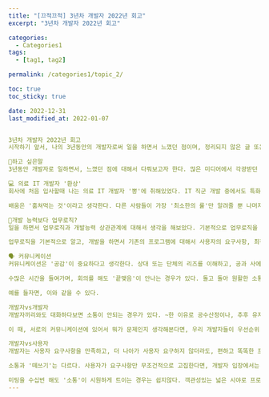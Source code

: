 ```yaml
---
title: "[끄적끄적] 3년차 개발자 2022년 회고"
excerpt: "3년차 개발자 2022년 회고"

categories:
  - Categories1
tags:
  - [tag1, tag2]

permalink: /categories1/topic_2/

toc: true
toc_sticky: true

date: 2022-12-31
last_modified_at: 2022-01-07


3년차 개발자 2022년 회고
시작하기 앞서, 나의 3년동안의 개발자로써 일을 하면서 느꼈던 점이며, 정리되지 않은 글 또는 한풀이가 될 수 있다. 계속 수정 예정이다.

💩하고 싶은말
3년동안 개발자로 일하면서, 느꼈던 점에 대해서 다뤄보고자 한다. 많은 미디어에서 각광받던 개발자의 현 모습을 민낯없이 느꼈을때, 나의 감정들을 글로 두서없이 적어보고 싶었다.

💻 의료 IT 개발자 '환상'
회사에 처음 입사할때 나는 의료 IT 개발자 '뽕'에 취해있었다. IT 직군 개발 중에서도 특화되었다고 생각하여 환상을 갖고 있었다. 회사 홈페이지에 기재되어 있는 신기술, 특허 등을 보면서 앞으로 내가 입사한 회사에서 중요한 중심축이 되어 홈페이지에 나와 있는 기술들을 만들겠지? 기대에 부풀었던 적도 있었다. 매일매일 재미있는 프로젝트와 배움의 연속이라고 생각하는 환상을 접어두었다.

배움은 '훔쳐먹는 것'이라고 생각한다. 다른 사람들이 가장 '최소한의 룰'만 알려줄 뿐 나머지는 본인이 개척해야 되는 부분이라고 생각한다. 경력자와 신입 사이의 격차는 여기서 발생한다고 생각한다. 최소한의 온보딩을 끝낸 이후, 얼마나 '알찬 질문'을 통해서 실제로 회사에 '기여'할 수 있을 정도의 역량을 키울 수 있는지가 관건이다.

🤷‍개발 능력보다 업무로직?
일을 하면서 업무로직과 개발능력 상관관계에 대해서 생각을 해보았다. 기본적으로 업무로직을 알아야 거기에 맞춰 개발을 한다. 하지만 어느정도 업무로직을 알고 난 이후에는 개발하는데에 '정체기'가 들어선다. 요구사항에 맞춰 '기능'을 찍어내고, 레퍼런스를 찾아 Copy and Past를 하면 되는 부분이 많기 때문이다. 과거에 기존에 있던 코드를 복붙하면서 실실대며 '돌아는 가네'라고 생각했던 나를 반성한다.

업무로직을 기본적으로 알고, 개발을 하면서 기존의 프로그램에 대해서 사용자의 요구사항, 최적화, 아이디어를 끝없이 생각하지 않는다면 '고인물'이 된다고 생각한다.

🗣 커뮤니케이션
커뮤니케이션은 '공감'이 중요하다고 생각한다. 상대 또는 단체의 리즈를 이해하고, 공과 사에서 가장 중요한 요소이기도 하다. 하지만 가장 어려운 부분이기도 하다. 서로의 '이해관계'가 맞물려 있고, 계산적으로 득실을 따지다보면, 소통이 아닌, 각자 '하고싶은 말'만 오고 갈 뿐이지 누구하나 듣고자 하는 사람들이 없을 수 있다.

수많은 시간을 들여가며, 회의를 해도 '끝맺음'이 안나는 경우가 있다. 돌고 돌아 원활한 소통으로 효율적으로 일을 하려고 했던 일들도 본질이 흐려진다. '우리는 회의를 많이해요!' 등 회의 횟수나 시간을 많이 들여서 했다고 소통을 잘했다고 악수하며 좋아한다면, 과연 우리가 '소통'을 잘한건지 이해관계에 따라서 계산적으로 본인의 할말만 정리해서 내뱉은 건지, 돌아봐라 자 이제 우리가 소통을 하는건지 '떼를 쓰고 있는건지' 

예를 들자면, 이와 같을 수 있다. 

개발자vs개발자
개발자끼리와도 대화하다보면 소통이 안되는 경우가 있다. ~한 이유로 공수산정이나, 추후 유지보수나 서비스측면에서 어려움이 있을 것 같다. 라는 고민을 제시하면, 왜 이런것을 생각하지? 어렵게 꺼낸 이야기를 쉽게 함축해버리고, 별거 아니란 식으로 말할 때가 많다. (이 경우, 내가 많은 생각을 하고 있는 경우도 있었지만, 내가 참여하고, 현재 내가 만든 부분에 있어서 내가 제일 잘 알기 때문에, 닥쳐서야 어려움을 이해하는 경우가 많았다.)

이 때, 서로의 커뮤니케이션에 있어서 뭐가 문제인지 생각해본다면, 우리 개발자들이 우선순위 해야할 '일'들이 많고, 왜 문제인지 대해서 개발역량이 낮아 이해의 깊이를 모를 수 있고, 우선순위가 낮다고 생각('귀찮음')이 들었던게 아닐까 생각한다.

개발자vs사용자
개발자는 사용자 요구사항을 만족하고, 더 나아가 사용자 요구하지 않더라도, 편하고 똑똑한 프로그램을 만들 의무가 있다고 생각한다. 서비스를 개척하고, 효율적으로 만들어서, 결국 사회의 공공재로써의 역할을 다하는 것이다. 하지만, 우리에게도 Deadline이 있으므로 마냥 프로그램을 개발하는데 세월아~네월아 할 수 없는 노릇이다. 이때, 개발자와 사용자의 소통을 통해 풀어야 하는 과제가 있다. 서로를 이해해 주는 '공감'이 중요하다.

소통과 '떼쓰기'는 다르다. 사용자가 요구사항만 무조건적으로 고집한다면, 개발자 입장에서는 난처할 수 있다. 반드시 되어야 하는 부분에 대해서 우선순위와 프로그램 인터페이스를 설명하면서, 의견을 조율해나가야 한다. 그럴때, 본인의 요구사항만 관철시키며, 이해를 못하냐는 식으로 공격적인 태도로 나온다면, 이때부터는 소통의 지옥을 경험하게 될 것이다.

미팅을 수십번 해도 '소통'이 시원하게 트이는 경우는 쉽지않다. 객관성있는 넓은 시야로 프로젝트의 전체적인 그림을 보려고 노력해야한다.
---
```

